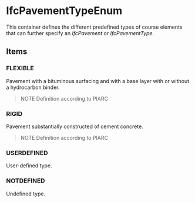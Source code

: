 # IfcPavementTypeEnum

This container defines the different predefined types of course elements that can further specify an _IfcPavement_ or _IfcPavementType_.

## Items

### FLEXIBLE
Pavement with a bituminous surfacing and with a base layer with or without a hydrocarbon binder.

> NOTE Definition according to PIARC

### RIGID
Pavement substantially constructed of cement concrete.

> NOTE Definition according to PIARC

### USERDEFINED
User-defined type.

### NOTDEFINED
Undefined type.
